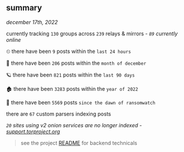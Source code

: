 
## summary
_december 17th, 2022_

currently tracking `130` groups across `239` relays & mirrors - _`89` currently online_

⏲ there have been `9` posts within the `last 24 hours`

🦈 there have been `206` posts within the `month of december`

🪐 there have been `821` posts within the `last 90 days`

🏚 there have been `3283` posts within the `year of 2022`

🦕 there have been `5569` posts `since the dawn of ransomwatch`

there are `67` custom parsers indexing posts

_`20` sites using v2 onion services are no longer indexed - [support.torproject.org](https://support.torproject.org/onionservices/v2-deprecation/)_

> see the project [README](https://github.com/joshhighet/ransomwatch#ransomwatch--) for backend technicals
